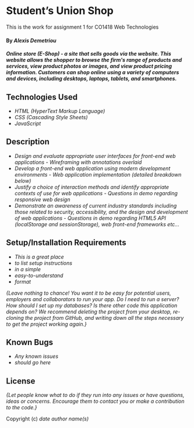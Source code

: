 # Student’s Union Shop

This is the work for assignment 1 for CO1418 Web Technologies

#### By _**Alexis Demetriou**_

#### _Online store (E-Shop) - a site that sells goods via the website. This website allows the shopper to browse the firm's range of products and services, view product photos or images, and view product pricing information. Customers can shop online using a variety of computers and devices, including desktops, laptops, tablets, and smartphones._

## Technologies Used

* _HTML (HyperText Markup Language)_
* _CSS (Cascading Style Sheets)_
* _JavaScript_

## Description

* _Design and evaluate appropriate user interfaces for front-end web applications - Wireframing with annotations overlaid_
* _Develop a front-end web application using modern development  environments - Web application implementation (detailed breakdown below)_
* _Justify a choice of interaction methods and identify appropriate contexts of use for web applications - Questions in demo regarding responsive web design_
* _Demonstrate an awareness of current industry standards including those related to security, accessibility, and the design and development of web applications - Questions in demo regarding HTML5 API (localStorage and sessionStorage), web front-end frameworks etc..._

## Setup/Installation Requirements

* _This is a great place_
* _to list setup instructions_
* _in a simple_
* _easy-to-understand_
* _format_

_{Leave nothing to chance! You want it to be easy for potential users, employers and collaborators to run your app. Do I need to run a server? How should I set up my databases? Is there other code this application depends on? We recommend deleting the project from your desktop, re-cloning the project from GitHub, and writing down all the steps necessary to get the project working again.}_

## Known Bugs

* _Any known issues_
* _should go here_

## License

_{Let people know what to do if they run into any issues or have questions, ideas or concerns.  Encourage them to contact you or make a contribution to the code.}_

Copyright (c) _date_ _author name(s)_
